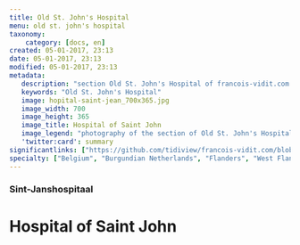 ```yaml
---
title: Old St. John's Hospital
menu: old st. john's hospital
taxonomy:
    category: [docs, en]
created: 05-01-2017, 23:13
date: 05-01-2017, 23:13
modified: 05-01-2017, 23:13
metadata:
   description: "section Old St. John's Hospital of francois-vidit.com website"
   keywords: "Old St. John's Hospital"
   image: hopital-saint-jean_700x365.jpg
   image_width: 700
   image_height: 365
   image_title: Hospital of Saint John
   image_legend: "photography of the section of Old St. John's Hospital of site francois-vidit.com"
   'twitter:card': summary
significantlinks: ["https://github.com/tidiview/francois-vidit.com/blob/develop/user/sites/docs/pages/01.home/05.bruges/01.hopital-saint-jean/chapter.en.md"]
specialty: ["Belgium", "Burgundian Netherlands", "Flanders", "West Flanders", "Bruges", "Museums in Bruges", "Early Netherlandish painting", "Flemish Primitives", "Flemish Painting", "Northern Renaissance", "Hospital of Saint John", " Hans Memling Museum", "Hans Memling"]
---
```

### Sint-Janshospitaal

# Hospital of Saint John